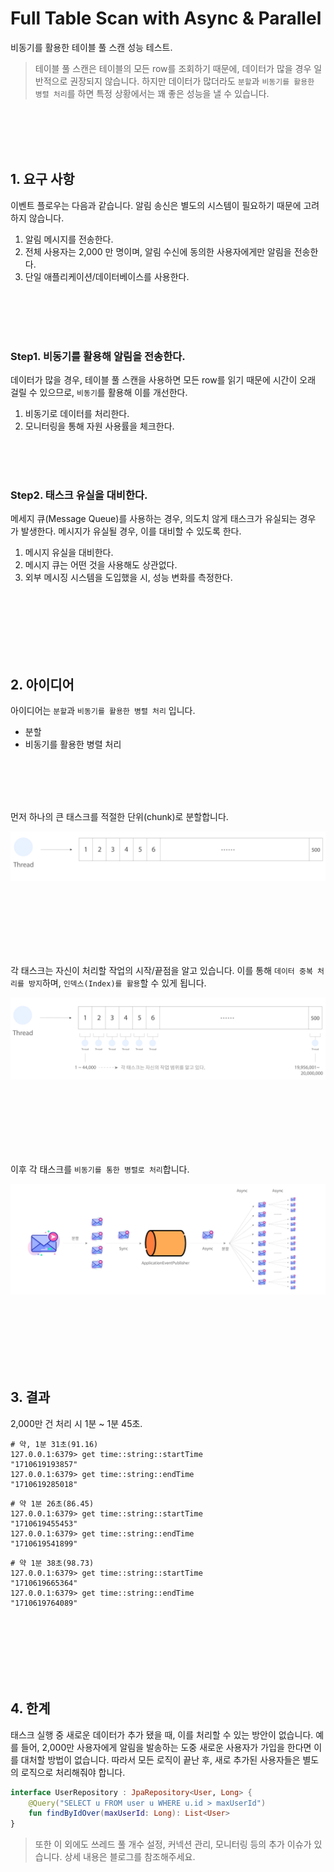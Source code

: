 # Full Table Scan with Async & Parallel

비동기를 활용한 테이블 풀 스캔 성능 테스트.

> 테이블 풀 스캔은 테이블의 모든 row를 조회하기 때문에, 데이터가 많을 경우 일반적으로 권장되지 않습니다. 하지만 데이터가 많더라도 `분할`과 `비동기를 활용한 병렬 처리`를 하면 특정 상황에서는 꽤 좋은
> 성능을 낼 수 있습니다.

<br/><br/><br/><br/>

## 1. 요구 사항

이벤트 플로우는 다음과 같습니다. 알림 송신은 별도의 시스템이 필요하기 때문에 고려하지 않습니다.

1. 알림 메시지를 전송한다.
2. 전체 사용자는 2,000 만 명이며, 알림 수신에 동의한 사용자에게만 알림을 전송한다.
3. 단일 애플리케이션/데이터베이스를 사용한다.

<br/><br/><br/><br/>

### Step1. 비동기를 활용해 알림을 전송한다.

데이터가 많을 경우, 테이블 풀 스캔을 사용하면 모든 row를 읽기 때문에 시간이 오래 걸릴 수 있으므로, `비동기`를 활용해 이를 개선한다.

1. 비동기로 데이터를 처리한다.
2. 모니터링을 통해 자원 사용률을 체크한다.

<br/><br/><br/>

### Step2. 태스크 유실을 대비한다.

메세지 큐(Message Queue)를 사용하는 경우, 의도치 않게 태스크가 유실되는 경우 가 발생한다. 메시지가 유실될 경우, 이를 대비할 수 있도록 한다.

1. 메시지 유실을 대비한다.
2. 메시지 큐는 어떤 것을 사용해도 상관없다.
3. 외부 메시징 시스템을 도입했을 시, 성능 변화를 측정한다.

<br/><br/><br/><br/><br/><br/>

## 2. 아이디어

아이디어는 `분할`과 `비동기를 활용한 병렬 처리` 입니다.

- 분할
- 비동기를 활용한 병렬 처리

<br/><br/><br/><br/>

먼저 하나의 큰 태스크를 적절한 단위(chunk)로 분할합니다.

![image](image/task-seperation.png)

<br/><br/><br/><br/><br/><br/>

각 태스크는 자신이 처리할 작업의 시작/끝점을 알고 있습니다. 이를 통해 `데이터 중복 처리를 방지`하며, `인덱스(Index)를 활용`할 수 있게 됩니다.

![image](image/task-range.png)

<br/><br/><br/><br/><br/><br/>

이후 각 태스크를 `비동기를 통한 병렬로 처리`합니다.

![image](image/async-parallel.png)

<br/><br/><br/><br/><br/><br/>

## 3. 결과

2,000만 건 처리 시 1분 ~ 1분 45초. 

```shell
# 약, 1분 31초(91.16)
127.0.0.1:6379> get time::string::startTime
"1710619193857"
127.0.0.1:6379> get time::string::endTime
"1710619285018"
```

```shell
# 약 1분 26초(86.45)
127.0.0.1:6379> get time::string::startTime
"1710619455453"
127.0.0.1:6379> get time::string::endTime
"1710619541899"
```

```shell
# 약 1분 38초(98.73)
127.0.0.1:6379> get time::string::startTime
"1710619665364"
127.0.0.1:6379> get time::string::endTime
"1710619764089"
```

<br/><br/><br/><br/><br/><br/>

## 4. 한계

태스크 실행 중 새로운 데이터가 추가 됐을 때, 이를 처리할 수 있는 방안이 없습니다. 예를 들어, 2,000만 사용자에게 알림을 발송하는 도중 새로운 사용자가 가입을 한다면 이를 대처할 방법이 없습니다. 따라서
모든 로직이 끝난 후, 새로 추가된 사용자들은 별도의 로직으로 처리해줘야 합니다.

```kotlin
interface UserRepository : JpaRepository<User, Long> {
    @Query("SELECT u FROM user u WHERE u.id > maxUserId")
    fun findByIdOver(maxUserId: Long): List<User>
}
```

> 또한 이 외에도 쓰레드 풀 개수 설정, 커넥션 관리, 모니터링 등의 추가 이슈가 있습니다. 상세 내용은 블로그를 참조해주세요.
